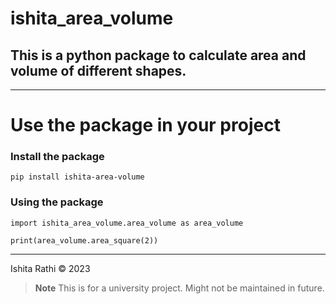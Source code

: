 # ishita_area_volume

## This is a python package to calculate area and volume of different shapes.

---

# Use the package in your project

### Install the package

```
pip install ishita-area-volume
```

### Using the package

```
import ishita_area_volume.area_volume as area_volume

print(area_volume.area_square(2))
```

---

Ishita Rathi © 2023

> **Note**
> This is for a university project. Might not be maintained in future.
